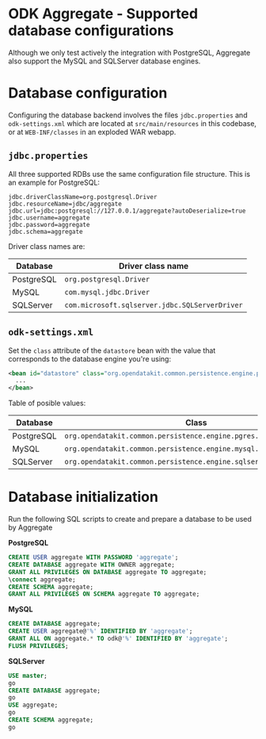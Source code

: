 # ODK Aggregate - Supported database configurations

Although we only test actively the integration with PostgreSQL, Aggregate also support the MySQL and SQLServer database engines.

# Database configuration

Configuring the database backend involves the files `jdbc.properties` and `odk-settings.xml` which are located at `src/main/resources` in this codebase, or at `WEB-INF/classes` in an exploded WAR webapp.

## `jdbc.properties`

All three supported RDBs use the same configuration file structure. This is an example for PostgreSQL:

```properties
jdbc.driverClassName=org.postgresql.Driver
jdbc.resourceName=jdbc/aggregate
jdbc.url=jdbc:postgresql://127.0.0.1/aggregate?autoDeserialize=true
jdbc.username=aggregate
jdbc.password=aggregate
jdbc.schema=aggregate
```

Driver class names are:

| Database   | Driver class name                              |
| ---------- | ---------------------------------------------- |
| PostgreSQL | `org.postgresql.Driver`                        |
| MySQL      | `com.mysql.jdbc.Driver`                        |
| SQLServer  | `com.microsoft.sqlserver.jdbc.SQLServerDriver` |

## `odk-settings.xml`

Set the `class` attribute of the `datastore` bean with the value that corresponds to the database engine you're using:

```xml
<bean id="datastore" class="org.opendatakit.common.persistence.engine.pgres.DatastoreImpl">
  ...
</bean>
```

Table of posible values:

| Database          | Class                                                               |
| ----------------- | ------------------------------------------------------------------- |
| PostgreSQL        | `org.opendatakit.common.persistence.engine.pgres.DatastoreImpl`     |
| MySQL             | `org.opendatakit.common.persistence.engine.mysql.DatastoreImpl`     |
| SQLServer         | `org.opendatakit.common.persistence.engine.sqlserver.DatastoreImpl` |

# Database initialization

Run the following SQL scripts to create and prepare a database to be used by Aggregate

**PostgreSQL**

```sql
CREATE USER aggregate WITH PASSWORD 'aggregate';
CREATE DATABASE aggregate WITH OWNER aggregate;
GRANT ALL PRIVILEGES ON DATABASE aggregate TO aggregate;
\connect aggregate;
CREATE SCHEMA aggregate;
GRANT ALL PRIVILEGES ON SCHEMA aggregate TO aggregate;
```

**MySQL**

```sql
CREATE DATABASE aggregate;
CREATE USER aggregate@'%' IDENTIFIED BY 'aggregate';
GRANT ALL ON aggregate.* TO odk@'%' IDENTIFIED BY 'aggregate';
FLUSH PRIVILEGES;
```

**SQLServer**

```sql
USE master;
go
CREATE DATABASE aggregate;
go
USE aggregate;
go
CREATE SCHEMA aggregate;
go
```

